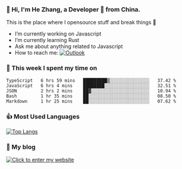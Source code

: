 ### 👋 Hi, I'm He Zhang, a Developer 🚀 from China.

This is the place where I opensource stuff and break things :rofl:

- I’m currently working on Javascript
- I’m currently learning Rust
- Ask me about anything related to Javascript
- How to reach me: [![Outlook](https://img.shields.io/badge/-Outlook-0078D4?style=flat&logo=Microsoft-Outlook&logoColor=white)](mailto:zhanghe@zhe.cool)

### 💪 This week I spent my time on 
<!--START_SECTION:waka-->
```text
TypeScript   6 hrs 59 mins   █████████▒░░░░░░░░░░░░░░░   37.42 % 
JavaScript   6 hrs 4 mins    ████████░░░░░░░░░░░░░░░░░   32.51 % 
JSON         2 hrs 2 mins    ██▓░░░░░░░░░░░░░░░░░░░░░░   10.94 % 
Bash         1 hr 35 mins    ██░░░░░░░░░░░░░░░░░░░░░░░   08.50 % 
Markdown     1 hr 25 mins    ██░░░░░░░░░░░░░░░░░░░░░░░   07.62 % 
```
<!--END_SECTION:waka-->

### 👍 Most Used Languages
[![Top Langs](https://github-readme-stats.vercel.app/api/top-langs/?username=zhanghecool&layout=compact)](https://zhanghe.cool)

### 🌈 My blog 
[![Click to enter my website](https://cdn.jsdelivr.net/gh/zhanghecool/assets/images/gif/zhanghecools.gif)](https://zhanghe.cool)
